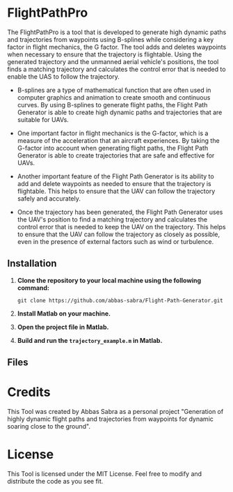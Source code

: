 # FlightPathPro
The FlightPathPro is a tool that is developed to generate high dynamic paths and trajectories from waypoints using B-splines while considering a key factor in flight mechanics, the G factor. The tool adds and deletes waypoints when necessary to ensure that the trajectory is flightable. Using the generated trajectory and the unmanned aerial vehicle's positions, the tool finds a matching trajectory and calculates the control error that is needed to enable the UAS to follow the trajectory.

+ B-splines are a type of mathematical function that are often used in computer graphics and animation to create smooth and continuous curves. By using B-splines to generate flight paths, the Flight Path Generator is able to create high dynamic paths and trajectories that are suitable for UAVs.

+ One important factor in flight mechanics is the G-factor, which is a measure of the acceleration that an aircraft experiences. By taking the G-factor into account when generating flight paths, the Flight Path Generator is able to create trajectories that are safe and effective for UAVs.

+ Another important feature of the Flight Path Generator is its ability to add and delete waypoints as needed to ensure that the trajectory is flightable. This helps to ensure that the UAV can follow the trajectory safely and accurately.

+ Once the trajectory has been generated, the Flight Path Generator uses the UAV's position to find a matching trajectory and calculates the control error that is needed to keep the UAV on the trajectory. This helps to ensure that the UAV can follow the trajectory as closely as possible, even in the presence of external factors such as wind or turbulence.

## Installation
1. **Clone the repository to your local machine using the following command:**

   `git clone https://github.com/abbas-sabra/Flight-Path-Generator.git`
2. **Install Matlab on your machine.**
3. **Open the project file in Matlab.**
4. **Build and run the `trajectory_example.m` in Matlab.**

## Files

  
# Credits
This Tool was created by Abbas Sabra as a personal project "Generation of highly dynamic flight paths and trajectories from waypoints for dynamic soaring close to the ground".

# License
This Tool is licensed under the MIT License. Feel free to modify and distribute the code as you see fit.

